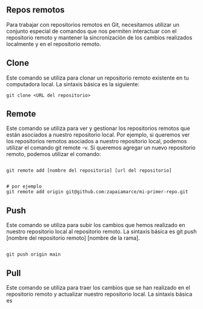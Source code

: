 ## Repos remotos

Para trabajar con repositorios remotos en Git, necesitamos utilizar un conjunto especial de comandos que nos permiten interactuar con el repositorio remoto y mantener la sincronización de los cambios realizados localmente y en el repositorio remoto.

## Clone

Este comando se utiliza para clonar un repositorio remoto existente en tu computadora local. La sintaxis básica es la siguiente:

~~~
git clone <URL del repositorio>
~~~

## Remote
Este comando se utiliza para ver y gestionar los repositorios remotos que están asociados a nuestro repositorio local. Por ejemplo, si queremos ver los repositorios remotos asociados a nuestro repositorio local, podemos utilizar el comando git remote -v. Si queremos agregar un nuevo repositorio remoto, podemos utilizar el comando:

~~~

git remote add [nombre del repositorio] [url del repositorio]


# por ejemplo
git remote add origin git@github.com:zapaiamarce/mi-primer-repo.git

~~~

## Push

Este comando se utiliza para subir los cambios que hemos realizado en nuestro repositorio local al repositorio remoto. La sintaxis básica es git push [nombre del repositorio remoto] [nombre de la rama].

~~~

git push origin main

~~~

## Pull
Este comando se utiliza para traer los cambios que se han realizado en el repositorio remoto y actualizar nuestro repositorio local. La sintaxis básica es

